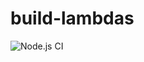 # build-lambdas

![Node.js CI](https://github.com/orangewise/build-lambdas/workflows/Node.js%20CI/badge.svg)